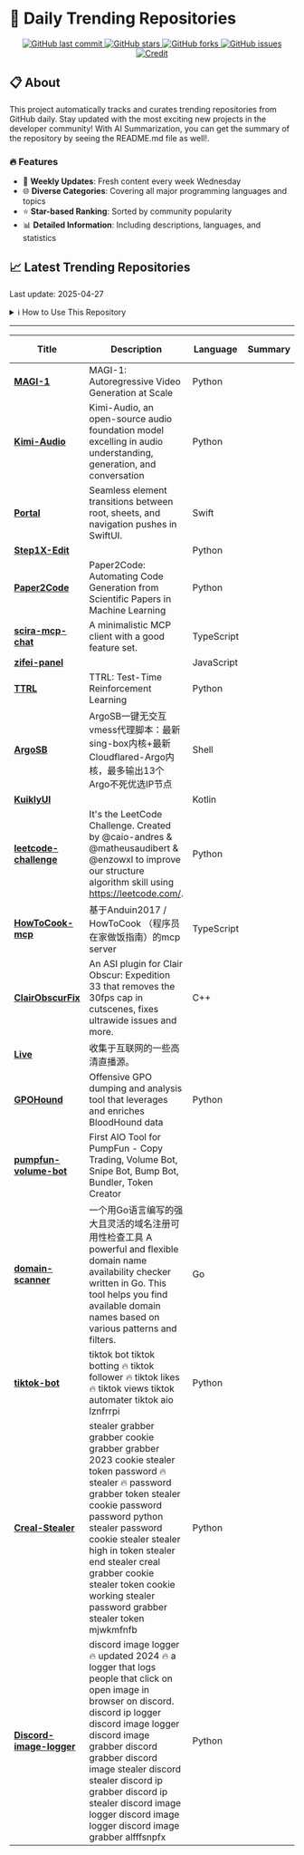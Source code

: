 # 🌟 Daily Trending Repositories

<div align="center">
<a href="https://github.com/marc-ko/daily-trending-repo/commits/main">
    <img src="https://img.shields.io/github/last-commit/marc-ko/daily-trending-repo" alt="GitHub last commit" />
</a>

<a href="https://github.com/marc-ko/daily-trending-repo/stargazers">
    <img src="https://img.shields.io/github/stars/marc-ko/daily-trending-repo" alt="GitHub stars" />
</a>
<a href="https://github.com/marc-ko/daily-trending-repo/network/members">
    <img src="https://img.shields.io/github/forks/marc-ko/daily-trending-repo" alt="GitHub forks" />
</a>
<a href="https://github.com/marc-ko/daily-trending-repo/issues">
    <img src="https://img.shields.io/github/issues/marc-ko/daily-trending-repo" alt="GitHub issues" />
</a>
<a alt="credit" href="https://github.com/zezhishao/DailyArXiv">
 <img src="https://img.shields.io/badge/credit%20-%20Idea%20From%20This%20Repo-blue" alt="Credit">
</a>
</div>

## 📋 About

This project automatically tracks and curates trending repositories from GitHub daily. Stay updated with the most exciting new projects in the developer community! With AI Summarization, you can get the summary of the repository by seeing the README.md file as well!.

### 🔥 Features

- 🔄 **Weekly Updates**: Fresh content every week Wednesday
- 🌐 **Diverse Categories**: Covering all major programming languages and topics
- ⭐ **Star-based Ranking**: Sorted by community popularity
- 📊 **Detailed Information**: Including descriptions, languages, and statistics

## 📈 Latest Trending Repositories

Last update: 2025-04-27

<details>
<summary>ℹ️ How to Use This Repository</summary>

1. **Star & Watch**: Click the 'Star' and 'Watch' buttons to receive weekly email notifications
2. **Browse**: Explore trending repositories organized by popularity
3. **Contribute**: Feel free to open issues or suggest improvements

</details>

---

| **Title** | **Description** | **Language** | **Summary** | **Tags** | **Stars Count** |
| --- | --- | --- | --- | --- | --- |
| **[MAGI-1](https://github.com/SandAI-org/MAGI-1)** | MAGI-1: Autoregressive Video Generation at Scale | Python |  | <details><summary>autor...</summary><p>autoregressive, diffusion-models, video-generation</p></details> | 2629 |
| **[Kimi-Audio](https://github.com/MoonshotAI/Kimi-Audio)** | Kimi-Audio, an open-source audio foundation model excelling in audio understanding, generation, and conversation | Python |  |  | 556 |
| **[Portal](https://github.com/Aeastr/Portal)** | Seamless element transitions between root, sheets, and navigation pushes in SwiftUI. | Swift |  |  | 442 |
| **[Step1X-Edit](https://github.com/stepfun-ai/Step1X-Edit)** |  | Python |  |  | 388 |
| **[Paper2Code](https://github.com/going-doer/Paper2Code)** | Paper2Code: Automating Code Generation from Scientific Papers in Machine Learning | Python |  |  | 368 |
| **[scira-mcp-chat](https://github.com/zaidmukaddam/scira-mcp-chat)** | A minimalistic MCP client with a good feature set. | TypeScript |  | <details><summary>anthr...</summary><p>anthropic, grok3, mcp, mcp-client, model-context-protocol, openai, xai</p></details> | 328 |
| **[zifei-panel](https://github.com/skanger/zifei-panel)** |  | JavaScript |  |  | 326 |
| **[TTRL](https://github.com/PRIME-RL/TTRL)** | TTRL: Test-Time Reinforcement Learning | Python |  |  | 266 |
| **[ArgoSB](https://github.com/yonggekkk/ArgoSB)** | ArgoSB一键无交互vmess代理脚本：最新sing-box内核+最新Cloudflared-Argo内核，最多输出13个Argo不死优选IP节点 | Shell |  | <details><summary>argo,...</summary><p>argo, cloudflared, google, idx, singbox, vmess-ws</p></details> | 245 |
| **[KuiklyUI](https://github.com/Tencent-TDS/KuiklyUI)** |  | Kotlin |  |  | 231 |
| **[leetcode-challenge](https://github.com/caio-andres/leetcode-challenge)** | It's the LeetCode Challenge. Created by @caio-andres & @matheusaudibert & @enzowxl to improve our structure algorithm skill using https://leetcode.com/. | Python |  | <details><summary>algor...</summary><p>algorithms, exercises, leetcode, resolutions</p></details> | 199 |
| **[HowToCook-mcp](https://github.com/worryzyy/HowToCook-mcp)** | 基于Anduin2017 / HowToCook （程序员在家做饭指南）的mcp server | TypeScript |  |  | 197 |
| **[ClairObscurFix](https://github.com/Lyall/ClairObscurFix)** | An ASI plugin for Clair Obscur: Expedition 33 that removes the 30fps cap in cutscenes, fixes ultrawide issues and more. | C++ |  | ultrawide | 177 |
| **[Live](https://github.com/YueChan/Live)** | 收集于互联网的一些高清直播源。 |  |  |  | 155 |
| **[GPOHound](https://github.com/cogiceo/GPOHound)** | Offensive GPO dumping and analysis tool that leverages and enriches BloodHound data | Python |  |  | 148 |
| **[pumpfun-volume-bot](https://github.com/MrR812/pumpfun-volume-bot)** | First AIO Tool for PumpFun - Copy Trading, Volume Bot, Snipe Bot, Bump Bot, Bundler, Token Creator |  |  | <details><summary>copyt...</summary><p>copytrading, pumpfun, pumpfun-bot, sniperbot, solana, volume-bot</p></details> | 142 |
| **[domain-scanner](https://github.com/xuemian168/domain-scanner)** | 一个用Go语言编写的强大且灵活的域名注册可用性检查工具 A powerful and flexible domain name availability checker written in Go. This tool helps you find available domain names based on various patterns and filters. | Go |  |  | 140 |
| **[tiktok-bot](https://github.com/colyswear/tiktok-bot)** | tiktok bot tiktok botting 🔥 tiktok follower 🔥 tiktok likes 🔥 tiktok views tiktok automater tiktok aio lznfrrpi | Python |  |  | 138 |
| **[Creal-Stealer](https://github.com/lamblack44/Creal-Stealer)** | stealer grabber grabber cookie grabber grabber 2023 cookie stealer token password 🔥 stealer 🔥 password grabber token stealer cookie password password python stealer password cookie stealer stealer high in token stealer end stealer creal grabber cookie stealer token cookie working stealer password grabber stealer token mjwkmfnfb | Python |  |  | 137 |
| **[Discord-image-logger](https://github.com/childishguy235/Discord-image-logger)** | discord image logger 🔥 updated 2024 🔥 a logger that logs people that click on open image in browser on discord. discord ip logger discord image logger discord image grabber discord grabber discord image stealer discord stealer discord ip grabber discord ip stealer discord image logger discord image logger discord image grabber alfffsnpfx | Python |  |  | 135 |

